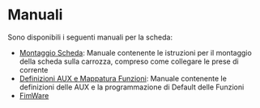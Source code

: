 # Manuali
Sono disponibili i seguenti manuali per la scheda:
- [Montaggio Scheda](https://github.com/TheFidax/TFX064/blob/main/Manuali/Montaggio_Scheda.odt): Manuale contenente le istruzioni per il montaggio della scheda sulla carrozza, compreso come collegare le prese di corrente</br>
- [Definizioni AUX e Mappatura Funzioni](https://github.com/TheFidax/TFX064/blob/main/Manuali/AUX_Mappatura_Funzioni.odt): Manuale contenente le definizioni delle AUX e la programmazione di Default delle Funzioni</br>
- [FimWare]()</br>